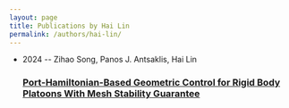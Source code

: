 ```yaml
---
layout: page
title: Publications by Hai Lin
permalink: /authors/hai-lin/
---
```


<ul class="post-list">
<li><span class='post-meta'>2024 -- Zihao Song, Panos J. Antsaklis, Hai Lin</span><h3><a class='post-link' href='../../port-hamiltonian-based-geometric-control-for-rigid-body-platoons-with-mesh-stability-guarantee'>Port-Hamiltonian-Based Geometric Control for Rigid Body Platoons With Mesh Stability Guarantee</a></h3></li>

</ul>
